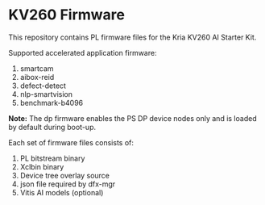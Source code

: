 # KV260 Firmware

This repository contains PL firmware files for the Kria KV260 AI Starter Kit.

Supported accelerated application firmware:
1. smartcam
2. aibox-reid
3. defect-detect
4. nlp-smartvision
5. benchmark-b4096

**Note:** The dp firmware enables the PS DP device nodes only and is loaded by
default during boot-up.

Each set of firmware files consists of:
1. PL bitstream binary
2. Xclbin binary
3. Device tree overlay source
4. json file required by dfx-mgr
5. Vitis AI models (optional)
